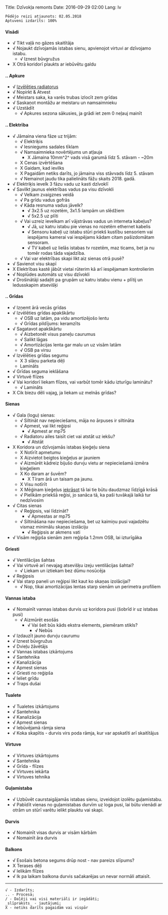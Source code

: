 Title: Dzīvokļa remonts
Date: 2016-09-29 02:00
Lang: lv

    Pēdējo reizi atjaunots: 02.05.2018
    Aptuveni izdarīts: 100%


#### Visādi
* √ Tikt vaļā no gāzes skaitītāja
* √ Nojaukt dzīvojamās istabas sienu, apvienojot virtuvi ar dzīvojamo istabu. 
    * √ Iznest būvgružus
* X Otrā koridorī plaukts ar iebūvētu galdu


#### .. Apkure
* √ [Izvēlēties radiatorus]({filename}/posts/radiatori-1-dala.md)
* √ Nopirkt & Atvest
* √ Meistars saka, ka varēs trubas izlocīt zem grīdas
* √ Saskaņot montāžu ar meistaru un namsaimnieku
* √ Uzstādīt
    * √ Apkures sezona sākusies, ja grādi iet zem 0 neļauj mainīt


#### .. Elektrība
* √ Jāmaina viena fāze uz trijām:
    * √ Elektriķis
    * √ Iesniegums sadales tīklam
    * √ Namsaimnieka novērtējums un atļauja
        * X Jāmaina 10mm^2^ vads visā garumā līdz 5. stāvam - ~20m
    * X Cenas izvērtēšana
    * X Gaidam, kad ievilks
    * X Pagaidām netiks darīts, jo jāmaina viss stāvvads līdz 5. stāvam
    * √ Nemainot jaudu tika palielināts fāžu skaits 2018. gadā.
* √ Elektriķis ievelk 3 fāzu vadu uz kasti dzīvoklī
* √ Savilkt jaunus elektrības vadus pa visu dzīvokli
    * √ Velkam zvaigznes veidā
    * √ Pa grīdu vadus gofrās
    * √ Kāda resnuma vadus jāvelk?
        * √ 3x2.5 uz rozetēm, 3x1.5 lampām un slēdžiem
        * √ 5x2.5 uz plīti
    * √ Vai uzreiz ievelkam arī vājstrāvas vadus un interneta kabeļus?
        * √ Jā, uz katru istabu pie vienas no rozetēm ethernet kabelis
        * √ Sensoru kabeļi uz istabu stūri priekš kustību sensoriem vai iespējams kamerai vai iespējams kādam citam pašizdomātam sensoram.
        * √ TV kabeli uz lielās istabas tv rozetēm, maz ticams, bet ja nu tomēr rodas tāda vajadzība.
    * √ Vai var elektrības skapi likt aiz sienas otrā pusē?
* √ Savienot visu skapī
* X Elektrības kastē jābūt vietai rūterim kā arī iespējamam kontrolierim
* √ Noplūdes automāts uz visu dzīvokli
* √ Drošinātāji sadaļiti pa grupām uz katru istabu vienu + plītij un ledusskapim atsevišķi


#### .. Grīdas
* √ Izņemt ārā vecās grīdas
* √ Izvēlēties grīdas apakškārtu
    * √ OSB uz latām, pa vidu amortizējošo lentu
    * √ Grīdas pildījums: keramzīts
* √ Sagatavot apakškārtu
    * √ Aizbetonēt visus paneļu caurumus
    * √ Salikt lāgas
    * √ Amortizācijas lenta gar malu un uz visām latām
    * √ OSB pa virsu
* √ Izvēlēties grīdas segumu
    * X 3 slāņu parketa dēļi
    * Lamināts
* √ Grīdas seguma ieklāšana
* √ Virtuvē flīzes
* √ Vai koridorī liekam flīzes, vai varbūt tomēr kādu izturīgu laminātu?
    * √ Lamināts
* X Cik biezu dēli vajag, ja liekam uz melnās grīdas?


#### Sienas
* √ Gala (logu) sienas:
    * √ Siltināt nav nepieciešams, māja no ārpuses ir siltināta
    * √ Apmest, vai likt reģipsi
        * √ Apmest ar mp75
    * √ Radiatoru ailes taisīt ciet vai atstāt uz iekšu?
        * √ Atstāt
* X Koridora un dzīvojamās istabas ķieģeļu siena
    * X Notīrīt apmetumu
    * X Aizvietot beigtos ķieģeļus ar jauniem
    * √ Aizmūrēt kādreiz bijušo durvju vietu ar nepieciešamā izmēra ķieģeļiem
    * X Ko daram ar šuvēm?
        * X Tīram ārā un taisam pa jaunu.
    * X Visu notīrīt
    * X Mēģinam ķieģeļus [iekrāsot](https://www.youtube.com/watch?v=nkrNMcYT0gg) tā lai tie būtu daudzmaz līdzīgā krāsā
    * √ Pielikām priekšā reģisi, jo sanāca tā, ka paši tuvākajā laikā tur nedzīvosim
* √ Citas sienas
    * √ Reģipsis, vai līdzināt?
        * √ Apmestas ar mp75
    * √ Siltināšana nav nepieciešama, bet uz kaimiņu pusi vajadzētu vismaz minimālu skaņas izolāciju
        * √ Reģipsis ar akmens vati
* √ Visām reģipša sienām zem reģipša 1.2mm OSB, lai izturīgāka


#### Griesti
* √ Ventilācijas šahtas
* √ Vai virtuvē arī nevajag atsevišķu izeju ventilācijas šahtai?
    * √ Liekam un iztiekam bez dūmu nosūcēja
* √ Reģipsis
* √ Vai starp paneli un reģipsi likt kaut ko skaņas izolācijai?
    * √ Nop, tikai amortizācijas lentas starp sienām un perimetra profiliem


#### Vannas istaba
* √ Nomainīt vannas istabas durvis uz koridora pusi (šobrīd ir uz istabas pusi)
    * √ Aizmūrēt esošās
        * √ Vai šeit būs kāds ekstra elements, piemēram stikls?
            * √ Nebūs
* √ Izdauzīt jauno durvju caurumu
* √ Iznest būvgružus
* √ Dvieļu žāvētājs
* √ Vannas istabas izkārtojums
* √ Santehnika
* √ Kanalizācija
* √ Apmest sienas
* √ Griesti no reģipša
* √ Ieliet grīdu
* √ Traps dušai


#### Tualete
* √ Tualetes izkārtojums
* √ Santehnika
* √ Kanalizācija
* √ Apmest sienas
* √ Iebūvējamā rāmja siena
* √ Koka skapītis - durvis virs poda rāmja, kur var apskatīti arī skaitītājus


#### Virtuve
* √ Virtuves izkārtojums
* √ Santehnika
* √ Grīda - flīzes
* √ Virtuves iekārta
* √ Virtuves tehnika


#### Guļamistaba
* √ Uzbūvēt caurstaigājamās istabas sienu, izveidojot izolētu guļamistabu.
* √ Pabīdīt vienas no guļamistabas durvīm uz loga pusi, lai būtu vienādi ar otrām un stūrī varētu ielikt plauktu vai skapi.

#### Durvis
* √ Nomainīt visas durvis ar visām kārbām
* √ Nomainīt āra durvis

#### Balkons
* √ Esošais betona segums drūp nost - nav pareizs slīpums?
* X Terases dēļi
* √ Ielikām flīzes
* √ Ik pa laikam balkona durvis sačakarējas un nevar normāli attaisīt.


---
    √ - Izdarīts;
    .. - Procesā; 
    / - Daļēji vai visi materiāli ir iegādāti; 
    _slīpraksts_ - jautājumi; 
    X - netiks darīts pagaidām vai vispār
